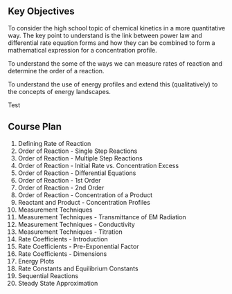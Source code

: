## Key Objectives
To consider the high school topic of chemical kinetics in a more quantitative way. The key point to understand is the link between power law and differential rate equation forms and how they can be combined to form a mathematical expression for a concentration profile.
 
To understand the some of the ways we can measure rates of reaction and determine the order of a reaction. 
 
To understand the use of energy profiles and extend this (qualitatively) to the concepts of energy landscapes. 
 
Test 
 
## Course Plan
1. Defining Rate of Reaction
2. Order of Reaction - Single Step Reactions
3. Order of Reaction - Multiple Step Reactions
4. Order of Reaction - Initial Rate vs. Concentration Excess
5. Order of Reaction - Differential Equations
6. Order of Reaction - 1st Order
7. Order of Reaction - 2nd Order
8. Order of Reaction - Concentration of a Product
9. Reactant and Product - Concentration Profiles
10. Measurement Techniques
11. Measurement Techniques - Transmittance of EM Radiation
12. Measurement Techniques - Conductivity
13. Measurement Techniques - Titration
14. Rate Coefficients - Introduction
15. Rate Coefficients - Pre-Exponential Factor
16. Rate Coefficients - Dimensions
17. Energy Plots
18. Rate Constants and Equilibrium Constants
19. Sequential Reactions
20. Steady State Approximation
